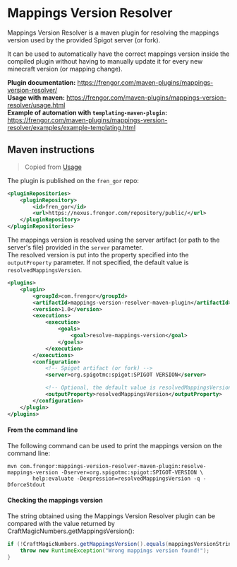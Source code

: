 # Mappings Version Resolver

Mappings Version Resolver is a maven plugin for resolving the mappings version used by the provided Spigot server (or fork).

It can be used to automatically have the correct mappings version inside the compiled plugin without having to manually update
it for every new minecraft version (or mapping change).

**Plugin documentation:** <https://frengor.com/maven-plugins/mappings-version-resolver/>  
**Usage with maven:** <https://frengor.com/maven-plugins/mappings-version-resolver/usage.html>  
**Example of automation with `templating-maven-plugin`:** <https://frengor.com/maven-plugins/mappings-version-resolver/examples/example-templating.html>  

## Maven instructions

> Copied from [Usage](https://frengor.com/maven-plugins/mappings-version-resolver/usage.html)

The plugin is published on the `fren_gor` repo:

```xml
<pluginRepositories>
    <pluginRepository>
        <id>fren_gor</id>
        <url>https://nexus.frengor.com/repository/public/</url>
    </pluginRepository>
</pluginRepositories>
```

The mappings version is resolved using the server artifact (or path to the server's file) provided in the `server` parameter.  
The resolved version is put into the property specified into the `outputProperty` parameter. If not specified, the default value is `resolvedMappingsVersion`.

```xml
<plugins>
    <plugin>
        <groupId>com.frengor</groupId>
        <artifactId>mappings-version-resolver-maven-plugin</artifactId>
        <version>1.0</version>
        <executions>
            <execution>
                <goals>
                    <goal>resolve-mappings-version</goal>
                </goals>
            </execution>
        </executions>
        <configuration>
            <!-- Spigot artifact (or fork) -->
            <server>org.spigotmc:spigot:SPIGOT VERSION</server>

            <!-- Optional, the default value is resolvedMappingsVersion -->
            <outputProperty>resolvedMappingsVersion</outputProperty>
        </configuration>
    </plugin>
</plugins>
```

#### From the command line

The following command can be used to print the mappings version on the command line:

```shell
mvn com.frengor:mappings-version-resolver-maven-plugin:resolve-mappings-version -Dserver=org.spigotmc:spigot:SPIGOT-VERSION \
        help:evaluate -Dexpression=resolvedMappingsVersion -q -DforceStdout
```

#### Checking the mappings version

The string obtained using the Mappings Version Resolver plugin can be compared with the value returned by CraftMagicNumbers.getMappingsVersion():

```java
if (!CraftMagicNumbers.getMappingsVersion().equals(mappingsVersionString)) {
    throw new RuntimeException("Wrong mappings version found!");
}
```
